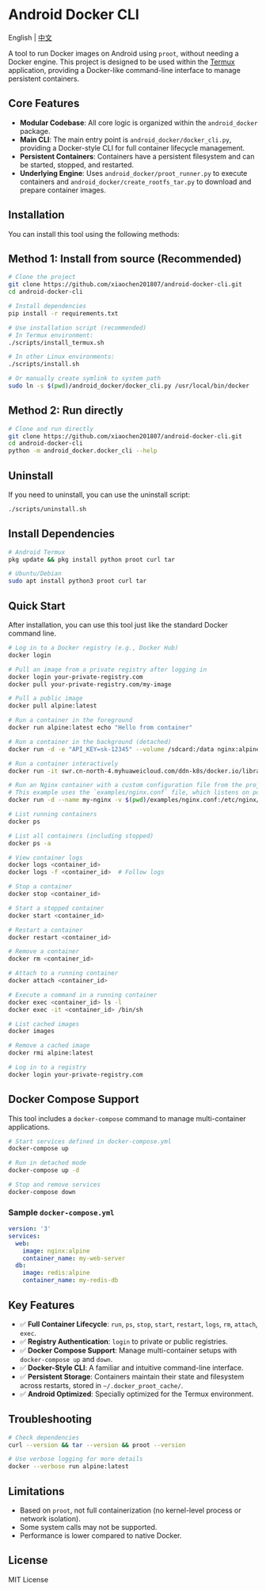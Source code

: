 # Android Docker CLI

English | [中文](README_ZH.md)

A tool to run Docker images on Android using `proot`, without needing a Docker engine. This project is designed to be used within the [Termux](https://github.com/termux/termux-app) application, providing a Docker-like command-line interface to manage persistent containers.

## Core Features

- **Modular Codebase**: All core logic is organized within the `android_docker` package.
- **Main CLI**: The main entry point is `android_docker/docker_cli.py`, providing a Docker-style CLI for full container lifecycle management.
- **Persistent Containers**: Containers have a persistent filesystem and can be started, stopped, and restarted.
- **Underlying Engine**: Uses `android_docker/proot_runner.py` to execute containers and `android_docker/create_rootfs_tar.py` to download and prepare container images.

## Installation

You can install this tool using the following methods:

## Method 1: Install from source (Recommended)

```bash
# Clone the project
git clone https://github.com/xiaochen201807/android-docker-cli.git
cd android-docker-cli

# Install dependencies
pip install -r requirements.txt

# Use installation script (recommended)
# In Termux environment:
./scripts/install_termux.sh

# In other Linux environments:
./scripts/install.sh

# Or manually create symlink to system path
sudo ln -s $(pwd)/android_docker/docker_cli.py /usr/local/bin/docker
```

## Method 2: Run directly

```bash
# Clone and run directly
git clone https://github.com/xiaochen201807/android-docker-cli.git
cd android-docker-cli
python -m android_docker.docker_cli --help
```

## Uninstall

If you need to uninstall, you can use the uninstall script:

```bash
./scripts/uninstall.sh
```

## Install Dependencies

```bash
# Android Termux
pkg update && pkg install python proot curl tar

# Ubuntu/Debian
sudo apt install python3 proot curl tar
```

## Quick Start

After installation, you can use this tool just like the standard Docker command line.

```bash
# Log in to a Docker registry (e.g., Docker Hub)
docker login

# Pull an image from a private registry after logging in
docker login your-private-registry.com
docker pull your-private-registry.com/my-image

# Pull a public image
docker pull alpine:latest

# Run a container in the foreground
docker run alpine:latest echo "Hello from container"

# Run a container in the background (detached)
docker run -d -e "API_KEY=sk-12345" --volume /sdcard:/data nginx:alpine

# Run a container interactively
docker run -it swr.cn-north-4.myhuaweicloud.com/ddn-k8s/docker.io/library/alpine:latest /bin/sh

# Run an Nginx container with a custom configuration file from the project
# This example uses the `examples/nginx.conf` file, which listens on port 8777.
docker run -d --name my-nginx -v $(pwd)/examples/nginx.conf:/etc/nginx/nginx.conf nginx:alpine

# List running containers
docker ps

# List all containers (including stopped)
docker ps -a

# View container logs
docker logs <container_id>
docker logs -f <container_id>  # Follow logs

# Stop a container
docker stop <container_id>

# Start a stopped container
docker start <container_id>

# Restart a container
docker restart <container_id>

# Remove a container
docker rm <container_id>

# Attach to a running container
docker attach <container_id>

# Execute a command in a running container
docker exec <container_id> ls -l
docker exec -it <container_id> /bin/sh

# List cached images
docker images

# Remove a cached image
docker rmi alpine:latest

# Log in to a registry
docker login your-private-registry.com
```

## Docker Compose Support

This tool includes a `docker-compose` command to manage multi-container applications.

```bash
# Start services defined in docker-compose.yml
docker-compose up

# Run in detached mode
docker-compose up -d

# Stop and remove services
docker-compose down
```

### Sample `docker-compose.yml`

```yaml
version: '3'
services:
  web:
    image: nginx:alpine
    container_name: my-web-server
  db:
    image: redis:alpine
    container_name: my-redis-db
```

## Key Features

- ✅ **Full Container Lifecycle**: `run`, `ps`, `stop`, `start`, `restart`, `logs`, `rm`, `attach`, `exec`.
- ✅ **Registry Authentication**: `login` to private or public registries.
- ✅ **Docker Compose Support**: Manage multi-container setups with `docker-compose up` and `down`.
- ✅ **Docker-Style CLI**: A familiar and intuitive command-line interface.
- ✅ **Persistent Storage**: Containers maintain their state and filesystem across restarts, stored in `~/.docker_proot_cache/`.
- ✅ **Android Optimized**: Specially optimized for the Termux environment.

## Troubleshooting

```bash
# Check dependencies
curl --version && tar --version && proot --version

# Use verbose logging for more details
docker --verbose run alpine:latest
```

## Limitations

- Based on `proot`, not full containerization (no kernel-level process or network isolation).
- Some system calls may not be supported.
- Performance is lower compared to native Docker.

## License

MIT License
